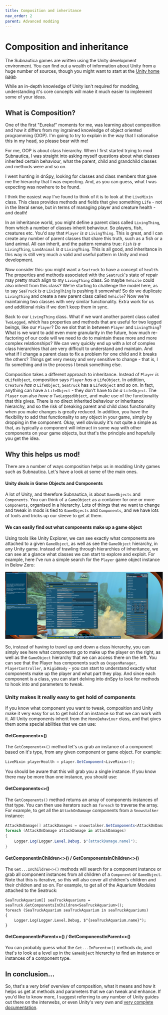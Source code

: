 ```yaml
---
title: Composition and inheritance
nav_order: 2
parent: Advanced modding
---
```


# Composition and inheritance

The Subnautica games are written using the Unity development environment. You can find out a wealth of information about Unity from a huge number of sources, though you might want to start at the [Unity home page](https://unity.com/).

While an in-depth knowledge of Unity isn't required for modding, understanding it's core concepts will make it much easier to implement some of your ideas.

## What is Composition?

One of the first "Eureka!" moments for me, was learning about composition and how it differs from my ingrained knowledge of object oriented programming (OOP). I'm going to try to explain in the way that I rationalise this in my head, so please bear with me!

For me, OOP is about class hierarchy. When I first started trying to mod Subnautica, I was straight into asking myself questions about what classes inherited certain behaviour, what the parent, child and grandchild classes and methods were and so on.

I went hunting in dnSpy, looking for classes and class members that gave me the hierarchy that I was expecting. And, as you can guess, what I was expecting was nowhere to be found.

I think the easiest way I've found to think of it is to look at the `LiveMixin` class. This class provides methods and fields that give something `Life` - not in the literal sense, but in terms of managing player and creature health - and death!

In an inheritance world, you might define a parent class called `LivingThing`, from which a number of classes inherit behaviour. So players, fish, creatures etc. You'd say that `Player` *is a*  `LivingThing`. This is great, and I can create any number of parent classes that share this truth, such as a fish or a land animal. All can inherit, and the pattern remains true: `Fish` *is a* `LivingThing`, `LandAnimal` *is a* `LivingThing`. This is all good, and inheritance in this way is still very much a valid and useful pattern in Unity and mod development.

Now consider this: you might want a `Seatruck` to have a concept of `health`. The properties and methods associated with the `Seatruck`'s state of repair may pretty much align to my `LivingThing` class. So maybe `Vehicle` could also inherit from this class? We're starting to challenge the model here, as to say `SeaTruck` *is a* `LivingThing` is pushing it somewhat! So do we duplicate `LivingThing` and create a new parent class called `Vehicle`? Now we're maintaining two classes with very similar functionality. Extra work for us and additional risks if we don't keep them in sync.

Back to our `LivingThing` class. What if we want another parent class called `TwoLegged`, which has properties and methods that are useful for two legged beings, like our `Player`? Do we slot that in between `Player` and `LivingThing`? What is we want to add even more granularity in the future, how much re-factoring of our code will we need to do to maintain these more and more complex relationships? We can very quickly end up with a lot of complex class hierarchies that are very difficult to understand and maintain. And what if I change a parent class to fix a problem for one child and it breaks the others? Things get very messy and very sensitive to change - that is, I fix something and in the process I break something else.

Composition takes a different approach to inheritance. Instead of `Player` *is a*`LifeObject`, composition says `Player` *has a* `LifeObject`. In addition, `Creature` *has a* `LifeObject`, `Seatruck` has a `LifeObject` and so on. In fact, anything can have a `LifeObject` - they don't have to *be a* `LifeObject`. The `Player` can also *have a* `TwoLeggedObject`, and make use of the functionality that this gives. There is no direct inherited behaviour or inheritance hierarchy, and so the risk of breaking parent and child class functionality when you make changes is greatly reduced. In addition, you have the flexibility to add that functionality to any object in your game, simply by dropping in the component. Okay, well obviously it's not quite a simple as that, as typically a component will interact in some way with other components on your game objects, but that's the principle and hopefully you get the idea.

## Why this helps us mod!

There are a number of ways composition helps us in modding Unity games such as Subnautica. Let's have a look at some of the main ones.

#### Unity deals in Game Objects and Components

A lot of Unity, and therefore Subnautica, is about `GameObjects` and `Components`. You can think of a `GameObject` as a container for one or more `Components`, organised in a hierarchy. Lots of things that we want to change and tweak in mods is tied to `GameObjects` and `Components`, and we have lots of tools and tricks up our sleeve to get at them.

#### We can easily find out what components make up a game object

Using tools like Unity Explorer, we can see exactly what components are attached to a given `GameObject`, as well as see the `GameObject` hierarchy, in any Unity game. Instead of trawling through hierarchies of inheritance, we can see at a glance what classes we can start to explore and exploit. For example, here I've run a simple search for the `Player` game object instance in Below Zero:

![](.\media\runtimeeditorplayer.png)

So, instead of having to travel up and down a class hierarchy, you can simply see here what components go to make up the player on the right, as well as the `GameObject` hierarchy that we can access there on the left. You can see that the Player has components such as `OxygenManager`, `PlayerController`, a `RigidBody` - you can start to understand exactly what components make up the player and what part they play. And since each component is a class, you can start delving into dnSpy to look for methods to hook into and parameters to tweak.

### Unity makes it really easy to get hold of components

If you know what component you want to tweak, composition and Unity make it very easy for us to get hold of an instance so that we can work with it. All Unity components inherit from the `MonoBehaviour` class, and that gives them some special abilities that we can use:

#### GetComponent<>()

The `GetComponent<>()` method let's us grab an instance of a component based on it's type, from any given component or game object. For example:

```c#
LiveMixin playerHealth = player.GetComponent<LiveMixin>();
```

You should be aware that this will grab you a single instance. If you know there may be more than one instance, you should use:

#### GetComponents<>()

The `GetComponents()` method returns an array of components instances of that type. You can then use iterators such as `foreach` to traverse the array. For example, to get all the `AttackOnDamage` components from a `Snowstalker` instance:

```c#
AttackOnDamage[] attackDamages = snowstalker.GetComponents<AttackOnDamage>();
foreach (AttackOnDamage attackDamage in attackDamages)
{
	Logger.Log(Logger.Level.Debug, $"{attackDamage.name}");
}
```

#### GetComponentInChildren<>() / GetComponentsInChildren<>()

The `Get...InChildren<>()` methods will search for a component instance or grab all component instances from all children of a `Component` or `GameObject`. Note that this is iterative, so this will also cover all children's children and their children and so on. For example, to get all of the Aquarium Modules attached to the Seatruck:

```
SeaTruckAquarium[] seaTruckAquariums = seaTruck.GetComponentsInChildren<SeaTruckAquarium>();
foreach (SeaTruckAquarium seaTruckAquarium in seaTruckAquariums)
{
    Logger.Log(Logger.Level.Debug, $"{seaTruckAquarium.name}");
}
```

#### GetComponentInParent<>() / GetComponenstInParent<>()

You can probably guess what the `Get...InParent<>()` methods do, and that's to look at a level up in the `GameObject` hierarchy to find an instance or instances of a component type.

## In conclusion...

So, that's a very brief overview of composition, what it means and how it helps us get at methods and parameters that we can tweak and enhance. If you'd like to know more, I suggest referring to any number of Unity guides out there on the interwebs, or even Unity's very own and [very complete documentation](https://docs.unity3d.com/ScriptReference/Component.html).
